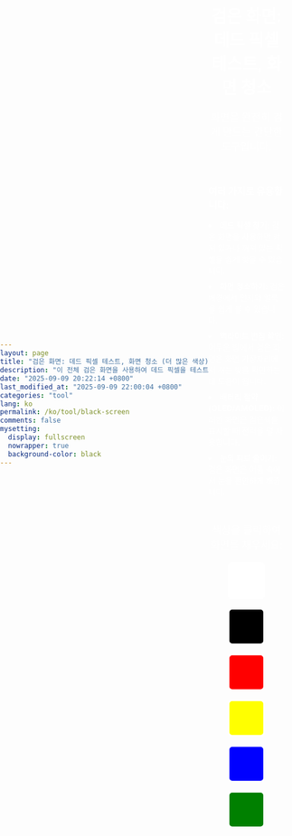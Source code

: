 ```yaml
---
layout: page
title: "검은 화면: 데드 픽셀 테스트, 화면 청소 (더 많은 색상)"
description: "이 전체 검은 화면을 사용하여 데드 픽셀을 테스트하고, 백라이트 번짐을 확인하고, 화면을 청소하고, OLED/AMOLED 디스플레이에서 전원을 절약하고, 눈의 피로를 줄이세요. 모니터를 위한 다용도 도구입니다."
date: "2025-09-09 20:22:14 +0800"
last_modified_at: "2025-09-09 22:00:04 +0800"
categories: "tool"
lang: ko
permalink: /ko/tool/black-screen
comments: false
mysetting:
  display: fullscreen
  nowrapper: true
  background-color: black
---
```


<style>
  html, body {
    min-height: 100vh;
    margin: 0;
    padding: 0;
  }
  body {
    display: flex;
    align-items: center;
    justify-content: center;
  }
  #content {
    color: white;
    text-align: center;
    width: 90%;
    max-width: 800px;
    padding: 2rem 0;
  }
  #content h1 {
    font-size: 2.1em;
    margin-bottom: 20px;
  }
  #content p {
    font-size: 1.3em;
  }
  #more-info {
    margin-top: 20px;
    text-align: left;
    display: inline-block;
  }
  #more-info p {
    font-size: 1.2em;
    margin-bottom: 10px;
    font-weight: bold;
  }
  #more-info ul {
    list-style-position: inside;
    padding-left: 0;
  }
  #more-info li {
    font-size: 1em;
    margin-bottom: 8px;
  }
  #color-palette-container {
    margin-top: 30px;
  }
  #color-palette {
    display: flex;
    justify-content: center;
    flex-wrap: wrap;
    gap: 15px;
    margin-top: 15px;
  }
  .color-swatch {
    width: 60px;
    height: 60px;
    cursor: pointer;
    border: 3px solid white;
    border-radius: 8px;
    transition: transform 0.2s ease-in-out;
  }
  .color-swatch:hover {
    transform: scale(1.15);
  }
</style>

<div id="content">
  <h1>검은 화면: 데드 픽셀 테스트, 화면 청소</h1>
  <p>화면을 완전히 검게 만드는 간단한 도구입니다.</p>
  <div id="more-info">
    <p>여러 가지로 유용합니다:</p>
    <ul>
      <li><b>데드 픽셀 찾기:</b> 검은 화면을 사용하면 켜져 있거나 꺼져 있는 픽셀을 쉽게 찾을 수 있습니다.</li>
      <li><b>화면 청소하기:</b> 검은 배경에서 먼지와 얼룩을 쉽게 볼 수 있습니다.</li>
      <li><b>백라이트 번짐 확인:</b> 어두운 방에서 검은 화면은 화면 가장자리에서 새는 빛을 확인하는 데 도움이 됩니다.</li>
      <li><b>배터리 절약 (OLED/AMOLED):</b> 이러한 화면은 검은색을 표시할 때 전력을 덜 사용합니다.</li>
      <li><b>눈의 피로 줄이기:</b> 검은 화면은 어둠 속에서 눈을 편안하게 해줍니다.</li>
    </ul>
  </div>
  <div id="color-palette-container">
    <p>색상을 클릭하여 화면을 채우세요:</p>
    <div id="color-palette">
      <div class="color-swatch" style="background-color: white;" data-color="white" title="흰색 화면"></div>
      <div class="color-swatch" style="background-color: black;" data-color="black" title="검은 화면"></div>
      <div class="color-swatch" style="background-color: red;" data-color="red" title="빨간 화면"></div>
      <div class="color-swatch" style="background-color: yellow;" data-color="yellow" title="노란 화면"></div>
      <div class="color-swatch" style="background-color: blue;" data-color="blue" title="파란 화면"></div>
      <div class="color-swatch" style="background-color: green;" data-color="green" title="녹색 화면"></div>
    </div>
  </div>
</div>

<script>
  document.addEventListener('DOMContentLoaded', () => {
    const content = document.getElementById('content');
    const initialBodyBackground = document.body.style.backgroundColor || 'black';

    function enterFullscreen(color) {
      document.body.style.backgroundColor = color;
      content.style.display = 'none';

      document.documentElement.requestFullscreen().catch(err => {
        console.error(`전체 화면 모드를 활성화하는 동안 오류 발생: ${err.message} (${err.name})`);
        exitFullscreen();
      });
    }

    function exitFullscreen() {
      if (document.fullscreenElement) {
        document.exitFullscreen();
      }
      content.style.display = 'block';
      document.body.style.backgroundColor = initialBodyBackground;
    }

    document.querySelectorAll('.color-swatch').forEach(swatch => {
      swatch.addEventListener('click', (e) => {
        const color = e.target.dataset.color;
        enterFullscreen(color);
      });
    });

    document.addEventListener('fullscreenchange', () => {
      if (!document.fullscreenElement) {
        exitFullscreen();
      }
    });

    // Allow exiting fullscreen with a click/tap on the screen
    document.addEventListener('click', (e) => {
        if (document.fullscreenElement && e.target === document.documentElement) {
            exitFullscreen();
        }
    });
  });
</script>
